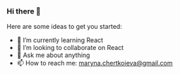 ### Hi there 👋



Here are some ideas to get you started:

- 🌱 I’m currently learning React
- 👯 I’m looking to collaborate on React
- 💬 Ask me about anything
- 📫 How to reach me: maryna.chertkoieva@gmail.com

